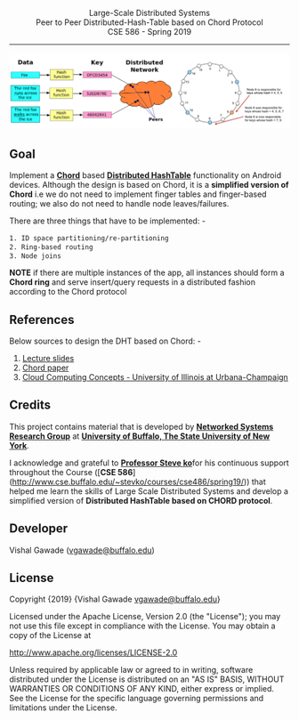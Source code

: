 <p align="center">Large-Scale Distributed Systems</br>Peer to Peer Distributed-Hash-Table based on Chord Protocol</br>CSE 586 - Spring 2019 </p>

------

![Img_1](1-2.png)


Goal
------
Implement a [**Chord**](https://en.wikipedia.org/wiki/Chord_(peer-to-peer)) based [**Distributed HashTable**](https://en.wikipedia.org/wiki/Distributed_hash_table) functionality on Android devices. Although the design is based on Chord, it is a **simplified version of Chord** i.e we do not need to implement finger tables and finger-based routing; we also do not need to handle node leaves/failures.

There are three things that have to be implemented: - 
```
1. ID space partitioning/re-partitioning
2. Ring-based routing
3. Node joins
```

**NOTE**
if there are multiple instances of the app, all instances should form a **Chord ring** and serve insert/query requests in a distributed fashion according to the Chord protocol


References
---------------
Below sources to design the DHT based on Chord: -</br>
1. [Lecture slides](http://www.cse.buffalo.edu/~stevko/courses/cse486/spring16/lectures/14-dht.pdf)</br>
2. [Chord paper](http://www.cse.buffalo.edu/~stevko/courses/cse486/spring19/files/chord_sigcomm.pdf)</br>
3. [Cloud Computing Concepts - University of Illinois at Urbana-Champaign](https://www.coursera.org/learn/cloud-computing)

Credits
-------
This project contains material that is developed by [**Networked Systems Research Group**](https://nsr.cse.buffalo.edu) at **[University of Buffalo, The State University of New York](http://www.cse.buffalo.edu)**.

I acknowledge and grateful to [**Professor Steve ko**](https://nsr.cse.buffalo.edu/?page_id=272)for his continuous support throughout the Course ([**CSE 586**] (http://www.cse.buffalo.edu/~stevko/courses/cse486/spring19/)) that helped me learn the skills of Large Scale Distributed Systems and develop a simplified version of **Distributed HashTable based on CHORD protocol**.


Developer
---------
Vishal Gawade (vgawade@buffalo.edu)</br>

License
-------
Copyright {2019} 
{Vishal Gawade vgawade@buffalo.edu} 

Licensed under the Apache License, Version 2.0 (the "License"); you may not use this file except in compliance with the License. You may obtain a copy of the License at

http://www.apache.org/licenses/LICENSE-2.0

Unless required by applicable law or agreed to in writing, software distributed under the License is distributed on an "AS IS" BASIS, WITHOUT WARRANTIES OR CONDITIONS OF ANY KIND, either express or implied. See the License for the specific language governing permissions and limitations under the License.
